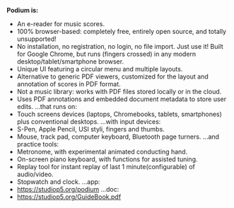 **Podium is:**
- An e-reader for music scores.
- 100% browser-based: completely free, entirely open source, and totally unsupported!
- No installation, no registration, no login, no file import. Just use it!
Built for Google Chrome, but runs (fingers crossed) in any modern desktop/tablet/smartphone browser.
- Unique UI featuring a circular menu and multiple layouts.
- Alternative to generic PDF viewers, customized for the layout and annotation of scores in PDF format.
- Not a music library: works with PDF files stored locally or in the cloud. 
- Uses PDF annotations and embedded document metadata to store user edits.
...that runs on: 
- Touch screens devices (laptops, Chromebooks, tablets, smartphones) plus conventional desktops.
...with input devices:
- S-Pen, Apple Pencil, USI styli, fingers and thumbs.
- Mouse, track pad, computer keyboard, Bluetooth page turners.
...and  practice tools:
- Metronome, with experimental animated conducting hand.
- On-screen piano keyboard, with functions for assisted tuning.
- Replay tool for instant replay of last 1 minute(configurable) of audio/video.
- Stopwatch and clock.
...app:
- https://studiop5.org/podium
...doc:
- https://studiop5.org/GuideBook.pdf


